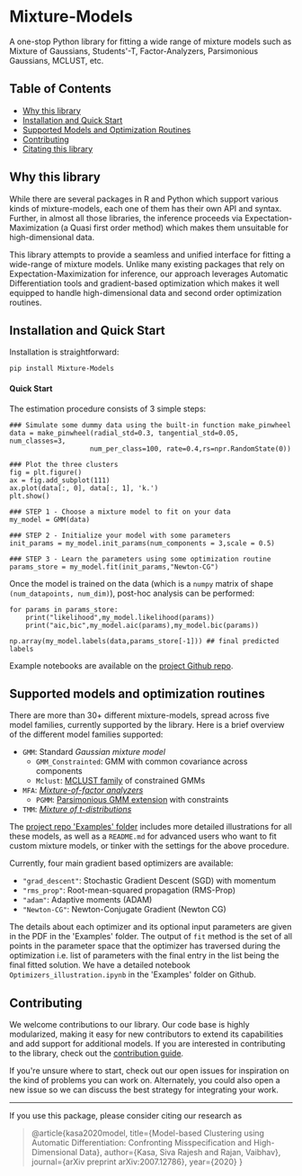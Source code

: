 # Mixture-Models

A one-stop Python library for fitting a wide range of mixture models such as Mixture of Gaussians, Students'-T, Factor-Analyzers, Parsimonious Gaussians, MCLUST, etc. 


## Table of Contents
- [Why this library](#why-this-library)
- [Installation and Quick Start](#installation-and-quick-start)
- [Supported Models and Optimization Routines](#supported-models-and-optimization-routines)
- [Contributing](#contributing)
- [Citating this library](#citation)

## Why this library
While there are several packages in R and Python which support various kinds of mixture-models, each one of them has their own API and syntax. Further, in almost all those libraries, the inference proceeds via Expectation-Maximization (a Quasi first order method) which makes them unsuitable for high-dimensional data. 

This library attempts to provide a seamless and unified interface for fitting a wide-range of mixture models. Unlike many existing packages that rely on Expectation-Maximization for inference, our approach leverages Automatic Differentiation tools and gradient-based optimization which makes it well equipped to handle high-dimensional data and second order optimization routines. 

## Installation and Quick Start

Installation is straightforward:

	pip install Mixture-Models

#### Quick Start

The estimation procedure consists of 3 simple steps:

    ### Simulate some dummy data using the built-in function make_pinwheel
    data = make_pinwheel(radial_std=0.3, tangential_std=0.05, num_classes=3,
                        num_per_class=100, rate=0.4,rs=npr.RandomState(0))

    ### Plot the three clusters
    fig = plt.figure()
    ax = fig.add_subplot(111)
    ax.plot(data[:, 0], data[:, 1], 'k.')
    plt.show()

    ### STEP 1 - Choose a mixture model to fit on your data
    my_model = GMM(data)

    ### STEP 2 - Initialize your model with some parameters    
    init_params = my_model.init_params(num_components = 3,scale = 0.5)

    ### STEP 3 - Learn the parameters using some optimization routine
    params_store = my_model.fit(init_params,"Newton-CG")

Once the model is trained on the data (which is a `numpy` matrix of shape `(num_datapoints, num_dim)`),
post-hoc analysis can be performed:

    for params in params_store:
        print("likelihood",my_model.likelihood(params))
        print("aic,bic",my_model.aic(params),my_model.bic(params))
    
    np.array(my_model.labels(data,params_store[-1])) ## final predicted labels

Example notebooks are available on the [project Github repo](https://github.com/kasakh/Mixture-Models).

## Supported models and optimization routines

There are more than 30+ different mixture-models, spread across five model families, currently supported by the library. Here is a brief overview of the different model families supported:

- `GMM`: Standard *Gaussian mixture model*
    - `GMM_Constrainted`: GMM with common covariance across components
    - `Mclust`: [MCLUST family](https://sites.stat.washington.edu/raftery/Research/PDF/fraley2003.pdf) of constrained GMMs
- `MFA`: [*Mixture-of-factor analyzers*](https://link.springer.com/article/10.1007/s11222-008-9056-0)
    - `PGMM`: [Parsimonious GMM extension](https://link.springer.com/article/10.1007/s11222-008-9056-0) with constraints
- `TMM`: [*Mixture of t-distributions*](https://www.academia.edu/16834403/Robust_mixture_modelling_using_the_t_distribution?sm=b)

The [project repo 'Examples' folder](https://github.com/kasakh/Mixture-Models/tree/master/Mixture_Models) includes more detailed illustrations for all these models, as well as a `README.md` for advanced users who want to fit custom mixture models,
or tinker with the settings for the above procedure.

Currently, four main gradient based optimizers are available:

- `"grad_descent"`: Stochastic Gradient Descent (SGD) with momentum
- `"rms_prop"`: Root-mean-squared propagation (RMS-Prop)
- `"adam"`: Adaptive moments (ADAM)
- `"Newton-CG"`: Newton-Conjugate Gradient (Newton CG)

The details about each optimizer and its optional input parameters are given in the PDF in the 'Examples' folder.
The output of `fit` method is the set of all points in the parameter space that the optimizer has traversed during the optimization i.e.  list of parameters with the final entry in the list being the final fitted solution.
We have a detailed notebook `Optimizers_illustration.ipynb` in the 'Examples' folder on Github. 

## Contributing
We welcome contributions to our library. Our code base is highly modularized, making it easy for new contributors to extend its capabilities and add support for additional models. If you are interested in contributing to the library, check out the [contribution guide](contributing.md).

If you're unsure where to start, check out our open issues for inspiration on the kind of problems you can work on.  Alternately, you could also open a new issue so we can discuss the best strategy for integrating your work.


-------------------------------------------------------------------------------

If you use this package, please consider citing our research as 

 <blockquote>
        <p>@article{kasa2020model,
  title={Model-based Clustering using Automatic Differentiation: Confronting Misspecification and High-Dimensional Data},
  author={Kasa, Siva Rajesh and Rajan, Vaibhav},
  journal={arXiv preprint arXiv:2007.12786},
  year={2020}
}</p>
    </blockquote>


